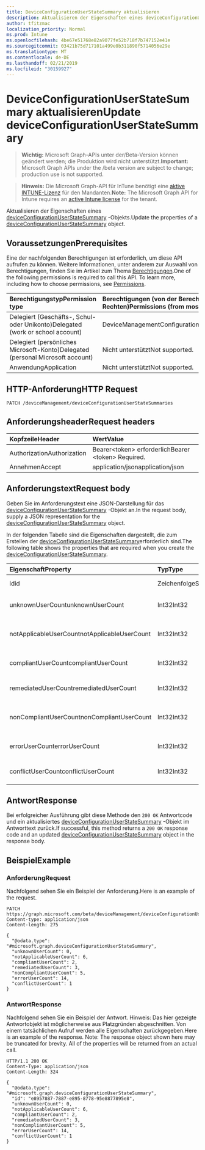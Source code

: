 ```yaml
---
title: DeviceConfigurationUserStateSummary aktualisieren
description: Aktualisieren der Eigenschaften eines deviceConfigurationUserStateSummary-Objekts.
author: tfitzmac
localization_priority: Normal
ms.prod: Intune
ms.openlocfilehash: 4be67e51768e82a9077fe52b718f7b747152e41e
ms.sourcegitcommit: 03421b75d717101a499e0b311890f5714056e29e
ms.translationtype: MT
ms.contentlocale: de-DE
ms.lasthandoff: 02/21/2019
ms.locfileid: "30159927"
---
```

# <a name="update-deviceconfigurationuserstatesummary"></a><span data-ttu-id="6494b-103">DeviceConfigurationUserStateSummary aktualisieren</span><span class="sxs-lookup"><span data-stu-id="6494b-103">Update deviceConfigurationUserStateSummary</span></span>

> <span data-ttu-id="6494b-104">**Wichtig:** Microsoft Graph-APIs unter der/Beta-Version können geändert werden; die Produktion wird nicht unterstützt.</span><span class="sxs-lookup"><span data-stu-id="6494b-104">**Important:** Microsoft Graph APIs under the /beta version are subject to change; production use is not supported.</span></span>

> <span data-ttu-id="6494b-105">**Hinweis:** Die Microsoft Graph-API für InTune benötigt eine [aktive INTUNE-Lizenz](https://go.microsoft.com/fwlink/?linkid=839381) für den Mandanten.</span><span class="sxs-lookup"><span data-stu-id="6494b-105">**Note:** The Microsoft Graph API for Intune requires an [active Intune license](https://go.microsoft.com/fwlink/?linkid=839381) for the tenant.</span></span>

<span data-ttu-id="6494b-106">Aktualisieren der Eigenschaften eines [deviceConfigurationUserStateSummary](../resources/intune-deviceconfig-deviceconfigurationuserstatesummary.md) -Objekts.</span><span class="sxs-lookup"><span data-stu-id="6494b-106">Update the properties of a [deviceConfigurationUserStateSummary](../resources/intune-deviceconfig-deviceconfigurationuserstatesummary.md) object.</span></span>

## <a name="prerequisites"></a><span data-ttu-id="6494b-107">Voraussetzungen</span><span class="sxs-lookup"><span data-stu-id="6494b-107">Prerequisites</span></span>
<span data-ttu-id="6494b-p101">Eine der nachfolgenden Berechtigungen ist erforderlich, um diese API aufrufen zu können. Weitere Informationen, unter anderem zur Auswahl von Berechtigungen, finden Sie im Artikel zum Thema [Berechtigungen](/concepts/permissions-reference.md).</span><span class="sxs-lookup"><span data-stu-id="6494b-p101">One of the following permissions is required to call this API. To learn more, including how to choose permissions, see [Permissions](/concepts/permissions-reference.md).</span></span>

|<span data-ttu-id="6494b-110">Berechtigungstyp</span><span class="sxs-lookup"><span data-stu-id="6494b-110">Permission type</span></span>|<span data-ttu-id="6494b-111">Berechtigungen (von der Berechtigung mit den meisten Rechten zu der mit den wenigsten Rechten)</span><span class="sxs-lookup"><span data-stu-id="6494b-111">Permissions (from most to least privileged)</span></span>|
|:---|:---|
|<span data-ttu-id="6494b-112">Delegiert (Geschäfts-, Schul- oder Unikonto)</span><span class="sxs-lookup"><span data-stu-id="6494b-112">Delegated (work or school account)</span></span>|<span data-ttu-id="6494b-113">DeviceManagementConfiguration.ReadWrite.All</span><span class="sxs-lookup"><span data-stu-id="6494b-113">DeviceManagementConfiguration.ReadWrite.All</span></span>|
|<span data-ttu-id="6494b-114">Delegiert (persönliches Microsoft-Konto)</span><span class="sxs-lookup"><span data-stu-id="6494b-114">Delegated (personal Microsoft account)</span></span>|<span data-ttu-id="6494b-115">Nicht unterstützt</span><span class="sxs-lookup"><span data-stu-id="6494b-115">Not supported.</span></span>|
|<span data-ttu-id="6494b-116">Anwendung</span><span class="sxs-lookup"><span data-stu-id="6494b-116">Application</span></span>|<span data-ttu-id="6494b-117">Nicht unterstützt</span><span class="sxs-lookup"><span data-stu-id="6494b-117">Not supported.</span></span>|

## <a name="http-request"></a><span data-ttu-id="6494b-118">HTTP-Anforderung</span><span class="sxs-lookup"><span data-stu-id="6494b-118">HTTP Request</span></span>
<!-- {
  "blockType": "ignored"
}
-->
``` http
PATCH /deviceManagement/deviceConfigurationUserStateSummaries
```

## <a name="request-headers"></a><span data-ttu-id="6494b-119">Anforderungsheader</span><span class="sxs-lookup"><span data-stu-id="6494b-119">Request headers</span></span>
|<span data-ttu-id="6494b-120">Kopfzeile</span><span class="sxs-lookup"><span data-stu-id="6494b-120">Header</span></span>|<span data-ttu-id="6494b-121">Wert</span><span class="sxs-lookup"><span data-stu-id="6494b-121">Value</span></span>|
|:---|:---|
|<span data-ttu-id="6494b-122">Authorization</span><span class="sxs-lookup"><span data-stu-id="6494b-122">Authorization</span></span>|<span data-ttu-id="6494b-123">Bearer&lt;token&gt; erforderlich</span><span class="sxs-lookup"><span data-stu-id="6494b-123">Bearer &lt;token&gt; Required.</span></span>|
|<span data-ttu-id="6494b-124">Annehmen</span><span class="sxs-lookup"><span data-stu-id="6494b-124">Accept</span></span>|<span data-ttu-id="6494b-125">application/json</span><span class="sxs-lookup"><span data-stu-id="6494b-125">application/json</span></span>|

## <a name="request-body"></a><span data-ttu-id="6494b-126">Anforderungstext</span><span class="sxs-lookup"><span data-stu-id="6494b-126">Request body</span></span>
<span data-ttu-id="6494b-127">Geben Sie im Anforderungstext eine JSON-Darstellung für das [deviceConfigurationUserStateSummary](../resources/intune-deviceconfig-deviceconfigurationuserstatesummary.md) -Objekt an.</span><span class="sxs-lookup"><span data-stu-id="6494b-127">In the request body, supply a JSON representation for the [deviceConfigurationUserStateSummary](../resources/intune-deviceconfig-deviceconfigurationuserstatesummary.md) object.</span></span>

<span data-ttu-id="6494b-128">In der folgenden Tabelle sind die Eigenschaften dargestellt, die zum Erstellen der [deviceConfigurationUserStateSummary](../resources/intune-deviceconfig-deviceconfigurationuserstatesummary.md)erforderlich sind.</span><span class="sxs-lookup"><span data-stu-id="6494b-128">The following table shows the properties that are required when you create the [deviceConfigurationUserStateSummary](../resources/intune-deviceconfig-deviceconfigurationuserstatesummary.md).</span></span>

|<span data-ttu-id="6494b-129">Eigenschaft</span><span class="sxs-lookup"><span data-stu-id="6494b-129">Property</span></span>|<span data-ttu-id="6494b-130">Typ</span><span class="sxs-lookup"><span data-stu-id="6494b-130">Type</span></span>|<span data-ttu-id="6494b-131">Beschreibung</span><span class="sxs-lookup"><span data-stu-id="6494b-131">Description</span></span>|
|:---|:---|:---|
|<span data-ttu-id="6494b-132">id</span><span class="sxs-lookup"><span data-stu-id="6494b-132">id</span></span>|<span data-ttu-id="6494b-133">Zeichenfolge</span><span class="sxs-lookup"><span data-stu-id="6494b-133">String</span></span>|<span data-ttu-id="6494b-134">Schlüssel der Entität</span><span class="sxs-lookup"><span data-stu-id="6494b-134">Key of the entity.</span></span>|
|<span data-ttu-id="6494b-135">unknownUserCount</span><span class="sxs-lookup"><span data-stu-id="6494b-135">unknownUserCount</span></span>|<span data-ttu-id="6494b-136">Int32</span><span class="sxs-lookup"><span data-stu-id="6494b-136">Int32</span></span>|<span data-ttu-id="6494b-137">Anzahl Unbekannter Benutzer</span><span class="sxs-lookup"><span data-stu-id="6494b-137">Number of unknown users</span></span>|
|<span data-ttu-id="6494b-138">notApplicableUserCount</span><span class="sxs-lookup"><span data-stu-id="6494b-138">notApplicableUserCount</span></span>|<span data-ttu-id="6494b-139">Int32</span><span class="sxs-lookup"><span data-stu-id="6494b-139">Int32</span></span>|<span data-ttu-id="6494b-140">Anzahl der nicht anwendbaren Benutzer</span><span class="sxs-lookup"><span data-stu-id="6494b-140">Number of not applicable users</span></span>|
|<span data-ttu-id="6494b-141">compliantUserCount</span><span class="sxs-lookup"><span data-stu-id="6494b-141">compliantUserCount</span></span>|<span data-ttu-id="6494b-142">Int32</span><span class="sxs-lookup"><span data-stu-id="6494b-142">Int32</span></span>|<span data-ttu-id="6494b-143">Anzahl der kompatiblen Benutzer</span><span class="sxs-lookup"><span data-stu-id="6494b-143">Number of compliant users</span></span>|
|<span data-ttu-id="6494b-144">remediatedUserCount</span><span class="sxs-lookup"><span data-stu-id="6494b-144">remediatedUserCount</span></span>|<span data-ttu-id="6494b-145">Int32</span><span class="sxs-lookup"><span data-stu-id="6494b-145">Int32</span></span>|<span data-ttu-id="6494b-146">Anzahl der beZahlten Benutzer</span><span class="sxs-lookup"><span data-stu-id="6494b-146">Number of remediated users</span></span>|
|<span data-ttu-id="6494b-147">nonCompliantUserCount</span><span class="sxs-lookup"><span data-stu-id="6494b-147">nonCompliantUserCount</span></span>|<span data-ttu-id="6494b-148">Int32</span><span class="sxs-lookup"><span data-stu-id="6494b-148">Int32</span></span>|<span data-ttu-id="6494b-149">Anzahl der nicht kompatiblen Benutzer</span><span class="sxs-lookup"><span data-stu-id="6494b-149">Number of NonCompliant users</span></span>|
|<span data-ttu-id="6494b-150">errorUserCount</span><span class="sxs-lookup"><span data-stu-id="6494b-150">errorUserCount</span></span>|<span data-ttu-id="6494b-151">Int32</span><span class="sxs-lookup"><span data-stu-id="6494b-151">Int32</span></span>|<span data-ttu-id="6494b-152">Anzahl der Fehler Benutzer</span><span class="sxs-lookup"><span data-stu-id="6494b-152">Number of error users</span></span>|
|<span data-ttu-id="6494b-153">conflictUserCount</span><span class="sxs-lookup"><span data-stu-id="6494b-153">conflictUserCount</span></span>|<span data-ttu-id="6494b-154">Int32</span><span class="sxs-lookup"><span data-stu-id="6494b-154">Int32</span></span>|<span data-ttu-id="6494b-155">Anzahl der Konflikt Benutzer</span><span class="sxs-lookup"><span data-stu-id="6494b-155">Number of conflict users</span></span>|



## <a name="response"></a><span data-ttu-id="6494b-156">Antwort</span><span class="sxs-lookup"><span data-stu-id="6494b-156">Response</span></span>
<span data-ttu-id="6494b-157">Bei erfolgreicher Ausführung gibt diese Methode den `200 OK` Antwortcode und ein aktualisiertes [deviceConfigurationUserStateSummary](../resources/intune-deviceconfig-deviceconfigurationuserstatesummary.md) -Objekt im Antworttext zurück.</span><span class="sxs-lookup"><span data-stu-id="6494b-157">If successful, this method returns a `200 OK` response code and an updated [deviceConfigurationUserStateSummary](../resources/intune-deviceconfig-deviceconfigurationuserstatesummary.md) object in the response body.</span></span>

## <a name="example"></a><span data-ttu-id="6494b-158">Beispiel</span><span class="sxs-lookup"><span data-stu-id="6494b-158">Example</span></span>

### <a name="request"></a><span data-ttu-id="6494b-159">Anforderung</span><span class="sxs-lookup"><span data-stu-id="6494b-159">Request</span></span>
<span data-ttu-id="6494b-160">Nachfolgend sehen Sie ein Beispiel der Anforderung.</span><span class="sxs-lookup"><span data-stu-id="6494b-160">Here is an example of the request.</span></span>
``` http
PATCH https://graph.microsoft.com/beta/deviceManagement/deviceConfigurationUserStateSummaries
Content-type: application/json
Content-length: 275

{
  "@odata.type": "#microsoft.graph.deviceConfigurationUserStateSummary",
  "unknownUserCount": 0,
  "notApplicableUserCount": 6,
  "compliantUserCount": 2,
  "remediatedUserCount": 3,
  "nonCompliantUserCount": 5,
  "errorUserCount": 14,
  "conflictUserCount": 1
}
```

### <a name="response"></a><span data-ttu-id="6494b-161">Antwort</span><span class="sxs-lookup"><span data-stu-id="6494b-161">Response</span></span>
<span data-ttu-id="6494b-p102">Nachfolgend sehen Sie ein Beispiel der Antwort. Hinweis: Das hier gezeigte Antwortobjekt ist möglicherweise aus Platzgründen abgeschnitten. Von einem tatsächlichen Aufruf werden alle Eigenschaften zurückgegeben.</span><span class="sxs-lookup"><span data-stu-id="6494b-p102">Here is an example of the response. Note: The response object shown here may be truncated for brevity. All of the properties will be returned from an actual call.</span></span>
``` http
HTTP/1.1 200 OK
Content-Type: application/json
Content-Length: 324

{
  "@odata.type": "#microsoft.graph.deviceConfigurationUserStateSummary",
  "id": "e8957887-7887-e895-8778-95e8877895e8",
  "unknownUserCount": 0,
  "notApplicableUserCount": 6,
  "compliantUserCount": 2,
  "remediatedUserCount": 3,
  "nonCompliantUserCount": 5,
  "errorUserCount": 14,
  "conflictUserCount": 1
}
```





